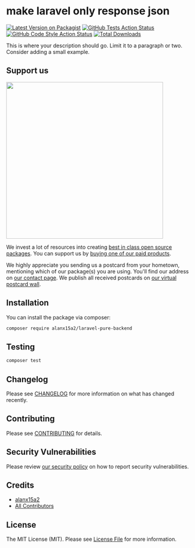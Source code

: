 #  make laravel only response json 

[![Latest Version on Packagist](https://img.shields.io/packagist/v/alanx15a2/laravel-pure-backend.svg?style=flat-square)](https://packagist.org/packages/alanx15a2/laravel-pure-backend)
[![GitHub Tests Action Status](https://img.shields.io/github/actions/workflow/status/alanx15a2/laravel-pure-backend/run-tests.yml?branch=main&label=tests&style=flat-square)](https://github.com/alanx15a2/laravel-pure-backend/actions?query=workflow%3Arun-tests+branch%3Amain)
[![GitHub Code Style Action Status](https://img.shields.io/github/actions/workflow/status/alanx15a2/laravel-pure-backend/fix-php-code-style-issues.yml?branch=main&label=code%20style&style=flat-square)](https://github.com/alanx15a2/laravel-pure-backend/actions?query=workflow%3A"Fix+PHP+code+style+issues"+branch%3Amain)
[![Total Downloads](https://img.shields.io/packagist/dt/alanx15a2/laravel-pure-backend.svg?style=flat-square)](https://packagist.org/packages/alanx15a2/laravel-pure-backend)

This is where your description should go. Limit it to a paragraph or two. Consider adding a small example.

## Support us

[<img src="https://github-ads.s3.eu-central-1.amazonaws.com/laravel-pure-backend.jpg?t=1" width="419px" />](https://spatie.be/github-ad-click/laravel-pure-backend)

We invest a lot of resources into creating [best in class open source packages](https://spatie.be/open-source). You can support us by [buying one of our paid products](https://spatie.be/open-source/support-us).

We highly appreciate you sending us a postcard from your hometown, mentioning which of our package(s) you are using. You'll find our address on [our contact page](https://spatie.be/about-us). We publish all received postcards on [our virtual postcard wall](https://spatie.be/open-source/postcards).

## Installation

You can install the package via composer:

```bash
composer require alanx15a2/laravel-pure-backend
```

## Testing

```bash
composer test
```

## Changelog

Please see [CHANGELOG](CHANGELOG.md) for more information on what has changed recently.

## Contributing

Please see [CONTRIBUTING](CONTRIBUTING.md) for details.

## Security Vulnerabilities

Please review [our security policy](../../security/policy) on how to report security vulnerabilities.

## Credits

- [alanx15a2](https://github.com/alanx15a2)
- [All Contributors](../../contributors)

## License

The MIT License (MIT). Please see [License File](LICENSE.md) for more information.
